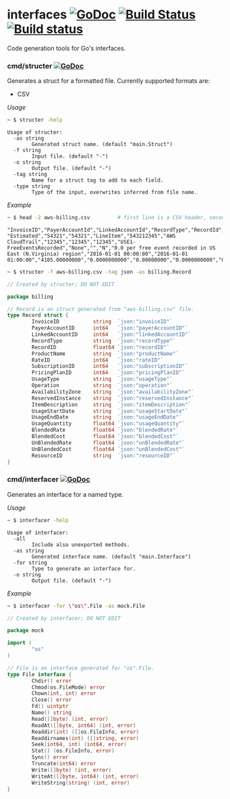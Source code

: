 # interfaces [![GoDoc](https://godoc.org/github.com/rjeczalik/interfaces?status.png)](https://godoc.org/github.com/rjeczalik/interfaces) [![Build Status](https://img.shields.io/travis/rjeczalik/interfaces/master.svg)](https://travis-ci.org/rjeczalik/interfaces "linux_amd64") [![Build status](https://img.shields.io/appveyor/ci/rjeczalik/interfaces.svg)](https://ci.appveyor.com/project/rjeczalik/interfaces "windows_amd64")
Code generation tools for Go's interfaces.

### cmd/structer [![GoDoc](https://godoc.org/github.com/rjeczalik/interfaces/cmd/structer?status.png)](https://godoc.org/github.com/rjeczalik/interfaces/cmd/structer)

Generates a struct for a formatted file. Currently supported formats are:

- CSV

*Usage*

```bash
~ $ structer -help
```
```
Usage of structer:
  -as string
        Generated struct name. (default "main.Struct")
  -f string
        Input file. (default "-")
  -o string
        Output file. (default "-")
  -tag string
        Name for a struct tag to add to each field.
  -type string
        Type of the input, overwrites inferred from file name.
```

*Example*

```bash
~ $ head -2 aws-billing.csv         # first line is a CSV header, second - first line of values
```
```
"InvoiceID","PayerAccountId","LinkedAccountId","RecordType","RecordId","ProductName","RateId","SubscriptionId","PricingPlanId","UsageType","Operation","AvailabilityZone","ReservedInstance","ItemDescription","UsageStartDate","UsageEndDate","UsageQuantity","BlendedRate","BlendedCost","UnBlendedRate","UnBlendedCost","ResourceId"
"Estimated","54321","54321","LineItem","543212345","AWS CloudTrail","12345","12345","12345","USE1-FreeEventsRecorded","None","","N","0.0 per free event recorded in US East (N.Virginia) region","2016-01-01 00:00:00","2016-01-01 01:00:00","4105.00000000","0.0000000000","0.00000000","0.0000000000","0.00000000",""
```
```bash
~ $ structer -f aws-billing.csv -tag json -as billing.Record
```
```go
// Created by structer; DO NOT EDIT

package billing

// Record is an struct generated from "aws-billing.csv" file.
type Record struct {
        InvoiceID           string  `json:"invoiceID"`
        PayerAccountID      int64   `json:"payerAccountID"`
        LinkedAccountID     int64   `json:"linkedAccountID"`
        RecordType          string  `json:"recordType"`
        RecordID            float64 `json:"recordID"`
        ProductName         string  `json:"productName"`
        RateID              int64   `json:"rateID"`
        SubscriptionID      int64   `json:"subscriptionID"`
        PricingPlanID       int64   `json:"pricingPlanID"`
        UsageType           string  `json:"usageType"`
        Operation           string  `json:"operation"`
        AvailabilityZone    string  `json:"availabilityZone"`
        ReservedInstance    string  `json:"reservedInstance"`
        ItemDescription     string  `json:"itemDescription"`
        UsageStartDate      string  `json:"usageStartDate"`
        UsageEndDate        string  `json:"usageEndDate"`
        UsageQuantity       float64 `json:"usageQuantity"`
        BlendedRate         float64 `json:"blendedRate"`
        BlendedCost         float64 `json:"blendedCost"`
        UnBlendedRate       float64 `json:"unBlendedRate"`
        UnBlendedCost       float64 `json:"unBlendedCost"`
        ResourceID          string  `json:"resourceID"`
}
```

### cmd/interfacer [![GoDoc](https://godoc.org/github.com/rjeczalik/interfaces/cmd/interfacer?status.png)](https://godoc.org/github.com/rjeczalik/interfaces/cmd/interfacer)

Generates an interface for a named type.

*Usage*

```bash
~ $ interfacer -help
```
```
Usage of interfacer:
  -all
        Include also unexported methods.
  -as string
        Generated interface name. (default "main.Interface")
  -for string
        Type to generate an interface for.
  -o string
        Output file. (default "-")
```

*Example*

```bash
~ $ interfacer -for \"os\".File -as mock.File
```
```go
// Created by interfacer; DO NOT EDIT

package mock

import (
        "os"
)

// File is an interface generated for "os".File.
type File interface {
        Chdir() error
        Chmod(os.FileMode) error
        Chown(int, int) error
        Close() error
        Fd() uintptr
        Name() string
        Read([]byte) (int, error)
        ReadAt([]byte, int64) (int, error)
        Readdir(int) ([]os.FileInfo, error)
        Readdirnames(int) ([]string, error)
        Seek(int64, int) (int64, error)
        Stat() (os.FileInfo, error)
        Sync() error
        Truncate(int64) error
        Write([]byte) (int, error)
        WriteAt([]byte, int64) (int, error)
        WriteString(string) (int, error)
}
```
